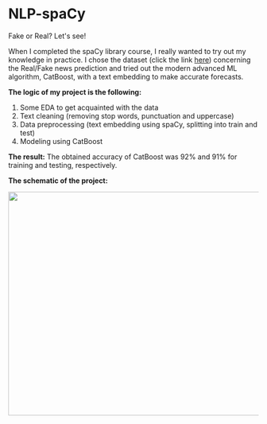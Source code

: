 # NLP-spaCy
Fake or Real? Let's see!

When I completed the spaCy library course, I really wanted to try out my knowledge in practice. I chose the dataset (click the link [here](https://www.kaggle.com/datasets/rajatkumar30/fake-news))
concerning the Real/Fake news prediction and tried out the modern advanced ML algorithm, CatBoost, with a text embedding to make accurate forecasts. 

**The logic of my project is the following:**
1.	Some EDA to get acquainted with the data
2.	Text cleaning (removing stop words, punctuation and uppercase)
3.	Data preprocessing (text embedding using spaCy, splitting into train and test)
4.	Modeling using CatBoost

**The result:**
The obtained accuracy of CatBoost was 92% and 91% for training and testing, respectively. 

**The schematic of the project:**

<image src="https://github.com/AlexeiRozhenko/NLP-spaCy/assets/136263079/b0e51c2a-aa8f-47e2-9ade-90dff9277ac9" width="800" height="450">
